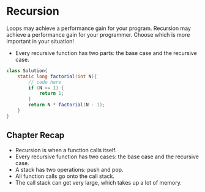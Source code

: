 # Recursion

Loops may achieve a performance gain for your program. Recursion may achieve a performance gain for your programmer. Choose which is more important in your situation!

* Every recursive function has two parts: the base case and the recursive case.

```java
class Solution{
    static long factorial(int N){
        // code here
        if (N <= 1) {
            return 1;
        }
        return N * factorial(N - 1);
    }
}
```

## Chapter Recap
* Recursion is when a function calls itself.
* Every recursive function has two cases: the base case and the recursive case.
* A stack has two operations: push and pop.
* All function calls go onto the call stack.
* The call stack can get very large, which takes up a lot of memory.
